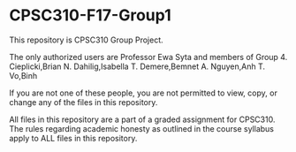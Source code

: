 # CPSC310-F17-Group1

This repository is CPSC310 Group Project. 

The only authorized users are Professor Ewa Syta and members of Group 4.
	Cieplicki,Brian N.	Dahilig,Isabella T.	Demere,Bemnet A.	Nguyen,Anh T.	Vo,Binh

If you are not one of these people, you are not permitted to view, copy,
or change any of the files in this repository. 

All files in this repository are a part of a graded assignment for CPSC310.
The rules regarding academic honesty as outlined in the course syllabus apply
to ALL files in this repository. 